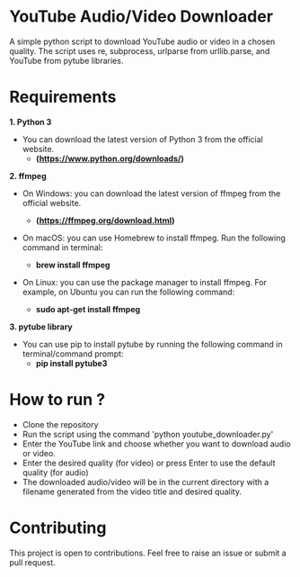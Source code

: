 # YouTube Audio/Video Downloader
A simple python script to download YouTube audio or video in a chosen quality. The script uses re, subprocess, urlparse from urllib.parse, and YouTube from pytube libraries.

# Requirements
**1. Python 3**  
* You can download the latest version of Python 3 from the official website.  
    * **(https://www.python.org/downloads/)**  
  
**2. ffmpeg**  

* On Windows: you can download the latest version of ffmpeg from the official website.  
    * **(https://ffmpeg.org/download.html)**  
  
* On macOS: you can use Homebrew to install ffmpeg. Run the following command in terminal:   
    * **brew install ffmpeg**  
  
* On Linux: you can use the package manager to install ffmpeg. For example, on Ubuntu you can run the following command:  
    * **sudo apt-get install ffmpeg**  
  
**3. pytube library**  
  
* You can use pip to install pytube by running the following command in terminal/command prompt:  
    * **pip install pytube3**  
  
  
# How to run ?
* Clone the repository  
* Run the script using the command 'python youtube_downloader.py'  
* Enter the YouTube link and choose whether you want to download audio or video.  
* Enter the desired quality (for video) or press Enter to use the default quality (for audio)  
* The downloaded audio/video will be in the current directory with a filename generated from the video title and desired quality.  

# Contributing
This project is open to contributions. Feel free to raise an issue or submit a pull request.
